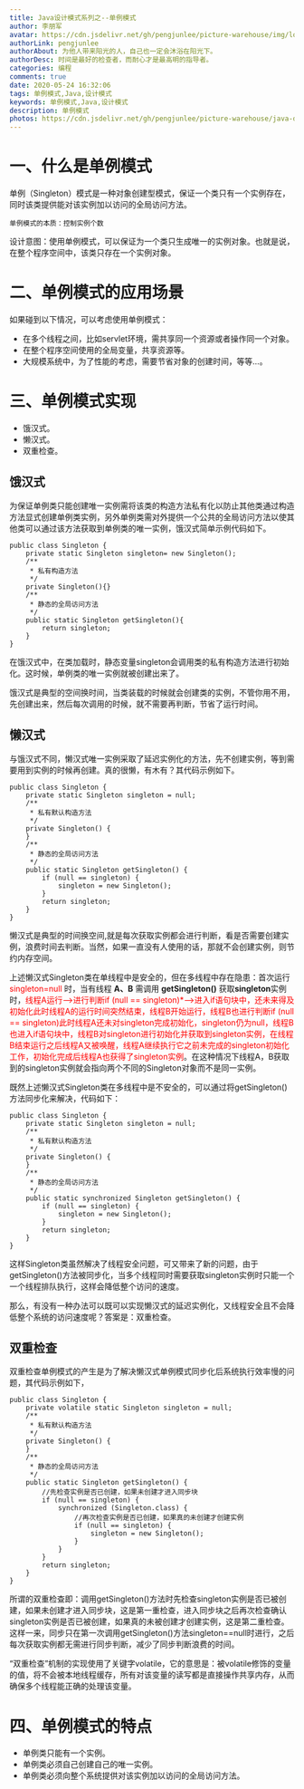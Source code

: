 ```yaml
---
title: Java设计模式系列之--单例模式
author: 李朋军
avatar: https://cdn.jsdelivr.net/gh/pengjunlee/picture-warehouse/img/logo.jpg
authorLink: pengjunlee
authorAbout: 为他人带来阳光的人，自己也一定会沐浴在阳光下。
authorDesc: 时间是最好的检查者，而耐心才是最高明的指导者。
categories: 编程
comments: true
date: 2020-05-24 16:32:06
tags: 单例模式,Java,设计模式
keywords: 单例模式,Java,设计模式
description: 单例模式
photos: https://cdn.jsdelivr.net/gh/pengjunlee/picture-warehouse/java-design-pattern/design-pattern21.png
---
```

# 一、什么是单例模式

单例（Singleton）模式是一种对象创建型模式，保证一个类只有一个实例存在，同时该类提供能对该实例加以访问的全局访问方法。

`单例模式的本质：控制实例个数`

设计意图：使用单例模式，可以保证为一个类只生成唯一的实例对象。也就是说，在整个程序空间中，该类只存在一个实例对象。 

# 二、单例模式的应用场景

如果碰到以下情况，可以考虑使用单例模式：

- 在多个线程之间，比如servlet环境，需共享同一个资源或者操作同一个对象。
- 在整个程序空间使用的全局变量，共享资源等。
- 大规模系统中，为了性能的考虑，需要节省对象的创建时间，等等...。  

# 三、单例模式实现

- 饿汉式。
- 懒汉式。
- 双重检查。 

## 饿汉式 
为保证单例类只能创建唯一实例需将该类的构造方法私有化以防止其他类通过构造方法显式创建单例类实例，另外单例类需对外提供一个公共的全局访问方法以使其他类可以通过该方法获取到单例类的唯一实例，饿汉式简单示例代码如下。 

	public class Singleton {
	    private static Singleton singleton= new Singleton();
	    /**
	     * 私有构造方法
	     */
	    private Singleton(){}
	    /**
	     * 静态的全局访问方法
	     */
	    public static Singleton getSingleton(){
	        return singleton;
	    }
	}

在饿汉式中，在类加载时，静态变量singleton会调用类的私有构造方法进行初始化。这时候，单例类的唯一实例就被创建出来了。

饿汉式是典型的空间换时间，当类装载的时候就会创建类的实例，不管你用不用，先创建出来，然后每次调用的时候，就不需要再判断，节省了运行时间。

## 懒汉式
与饿汉式不同，懒汉式唯一实例采取了延迟实例化的方法，先不创建实例，等到需要用到实例的时候再创建。真的很懒，有木有？其代码示例如下。

	public class Singleton {
		private static Singleton singleton = null;
		/**
		 * 私有默认构造方法
		 */
		private Singleton() {
		}
		/**
		 * 静态的全局访问方法
		 */
		public static Singleton getSingleton() {
			if (null == singleton) {
				singleton = new Singleton();
			}
			return singleton;
		}
	}

懒汉式是典型的时间换空间,就是每次获取实例都会进行判断，看是否需要创建实例，浪费时间去判断。当然，如果一直没有人使用的话，那就不会创建实例，则节约内存空间。

上述懒汉式Singleton类在单线程中是安全的，但在多线程中存在隐患：首次运行<font color='red'> singleton=null </font>时，当有线程 **A、B** 需调用 **getSingleton()** 获取**singleton**实例时，<font color='red'>线程A运行-->进行判断if (null == singleton)*-->进入if语句块中，还未来得及初始化此时线程A的运行时间突然结束，线程B开始运行，线程B也进行判断if (null == singleton)此时线程A还未对singleton完成初始化，singleton仍为null，线程B也进入if语句块中，线程B对singleton进行初始化并获取到singleton实例，在线程B结束运行之后线程A又被唤醒，线程A继续执行它之前未完成的singleton初始化工作，初始化完成后线程A也获得了singleton实例</font>。在这种情况下线程A，B获取到的singleton实例就会指向两个不同的Singleton对象而不是同一实例。

既然上述懒汉式Singleton类在多线程中是不安全的，可以通过将getSingleton()方法同步化来解决，代码如下：

	public class Singleton {
		private static Singleton singleton = null;
		/**
		 * 私有默认构造方法
		 */
		private Singleton() {
		}
		/**
		 * 静态的全局访问方法
		 */
		public static synchronized Singleton getSingleton() {
			if (null == singleton) {
				singleton = new Singleton();
			}
			return singleton;
		}
	}

这样Singleton类虽然解决了线程安全问题，可又带来了新的问题，由于getSingleton()方法被同步化，当多个线程同时需要获取singleton实例时只能一个一个线程排队执行，这样会降低整个访问的速度。

那么，有没有一种办法可以既可以实现懒汉式的延迟实例化，又线程安全且不会降低整个系统的访问速度呢？答案是：双重检查。

## 双重检查
双重检查单例模式的产生是为了解决懒汉式单例模式同步化后系统执行效率慢的问题，其代码示例如下，

	public class Singleton {
		private volatile static Singleton singleton = null;
		/**
		 * 私有默认构造方法
		 */
		private Singleton() {
		}
		/**
		 * 静态的全局访问方法
		 */
		public static Singleton getSingleton() {
			//先检查实例是否已创建，如果未创建才进入同步块
			if (null == singleton) {
				synchronized (Singleton.class) {
					//再次检查实例是否已创建，如果真的未创建才创建实例
					if (null == singleton) { 
						singleton = new Singleton();
					}
				}
			}
			return singleton;
		}
	}

所谓的双重检查即：调用getSingleton()方法时先检查singleton实例是否已被创建，如果未创建才进入同步块，这是第一重检查，进入同步块之后再次检查确认singleton实例是否已被创建，如果真的未被创建才创建实例，这是第二重检查。这样一来，同步只在第一次调用getSingleton()方法singleton==null时进行，之后每次获取实例都无需进行同步判断，减少了同步判断浪费的时间。

“双重检查”机制的实现使用了关键字volatile，它的意思是：被volatile修饰的变量的值，将不会被本地线程缓存，所有对该变量的读写都是直接操作共享内存，从而确保多个线程能正确的处理该变量。

# 四、单例模式的特点

+ 单例类只能有一个实例。
+ 单例类必须自己创建自己的唯一实例。
+ 单例类必须向整个系统提供对该实例加以访问的全局访问方法。  